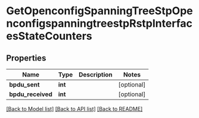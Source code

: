 # GetOpenconfigSpanningTreeStpOpenconfigspanningtreestpRstpInterfacesStateCounters

## Properties
Name | Type | Description | Notes
------------ | ------------- | ------------- | -------------
**bpdu_sent** | **int** |  | [optional] 
**bpdu_received** | **int** |  | [optional] 

[[Back to Model list]](../README.md#documentation-for-models) [[Back to API list]](../README.md#documentation-for-api-endpoints) [[Back to README]](../README.md)


